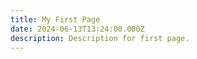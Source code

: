 ```yaml
---
title: My First Page
date: 2024-06-13T13:24:00.000Z
description: Description for first page.
---
```

